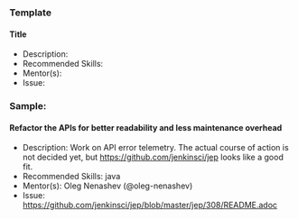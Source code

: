 ### Template

#### Title

-	Description:
-	Recommended Skills:
-	Mentor(s):
-	Issue:

### Sample:

#### Refactor the APIs for better readability and less maintenance overhead

-	Description: Work on API error telemetry. The actual course of action is not decided yet, but https://github.com/jenkinsci/jep looks like a good fit.
-	Recommended Skills: java
-	Mentor(s): Oleg Nenashev (@oleg-nenashev)
-	Issue: https://github.com/jenkinsci/jep/blob/master/jep/308/README.adoc

